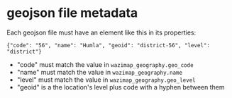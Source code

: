 # geojson file metadata

Each geojson file must have an element like this in its properties:
```
{"code": "56", "name": "Humla", "geoid": "district-56", "level": "district"}
```

* "code" must match the value in `wazimap_geography.geo_code`
* "name" must match the value in `wazimap_geography.name`
* "level" must match the value in `wazimap_geography.geo_level`
* "geoid" is a the location's level plus code with a hyphen between them

